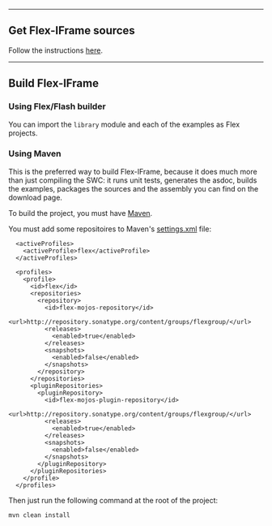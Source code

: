 
---

## Get Flex-IFrame sources ##
Follow the instructions [here](http://code.google.com/p/flex-iframe/source/checkout).


---

## Build Flex-IFrame ##

### Using Flex/Flash builder ###
You can import the `library` module and each of the examples as Flex projects.

### Using Maven ###
This is the preferred way to build Flex-IFrame, because it does much more than just compiling the SWC: it runs unit tests, generates the asdoc, builds the examples, packages the sources and the assembly you can find on the download page.

To build the project, you must have [Maven](http://maven.apache.org/download.html).

You must add some repositoires to Maven's [settings.xml](http://maven.apache.org/settings.html) file:
```
  <activeProfiles>
    <activeProfile>flex</activeProfile>
  </activeProfiles>

  <profiles>
    <profile>
      <id>flex</id>
      <repositories>
        <repository>
          <id>flex-mojos-repository</id>
          <url>http://repository.sonatype.org/content/groups/flexgroup/</url>
          <releases>
            <enabled>true</enabled>
          </releases>
          <snapshots>
            <enabled>false</enabled>
          </snapshots>
        </repository>
      </repositories>
      <pluginRepositories>
        <pluginRepository>
          <id>flex-mojos-plugin-repository</id>
          <url>http://repository.sonatype.org/content/groups/flexgroup/</url>
          <releases>
            <enabled>true</enabled>
          </releases>
          <snapshots>
            <enabled>false</enabled>
          </snapshots>
        </pluginRepository>
      </pluginRepositories>
    </profile>
  </profiles>
```

Then just run the following command at the root of the project:
```
mvn clean install
```